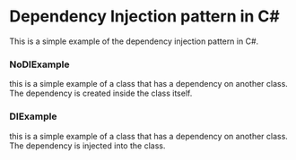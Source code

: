 # Dependency Injection pattern in C#
This is a simple example of the dependency injection pattern in C#.

### NoDIExample
this is a simple example of a class that has a dependency on another class. The dependency is created inside the class itself.

### DIExample
this is a simple example of a class that has a dependency on another class. The dependency is injected into the class.